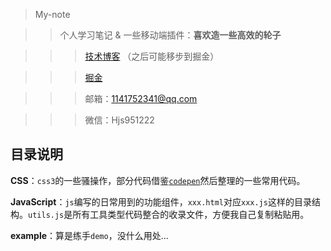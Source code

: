> My-note

>> 个人学习笔记 & 一些移动端插件：**喜欢造一些高效的轮子**

>>> [技术博客](https://hansen-hjs.github.io/blog/) （之后可能移步到掘金）

>>> [掘金](https://juejin.im/user/5d0754e4f265da1b95705770/posts) 

>>> 邮箱：1141752341@qq.com

>>> 微信：Hjs951222

## 目录说明

**CSS**：`css3`的一些骚操作，部分代码借鉴[`codepen`](https://codepen.io/)然后整理的一些常用代码。

**JavaScript**：`js`编写的日常用到的功能组件，`xxx.html`对应`xxx.js`这样的目录结构。`utils.js`是所有工具类型代码整合的收录文件，方便我自己复制粘贴用。

**example**：算是练手`demo`，没什么用处...